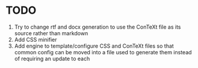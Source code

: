 TODO
====

1) Try to change rtf and docx generation to use the ConTeXt file as its source rather than markdown
1) Add CSS minifier
1) Add engine to template/configure CSS and ConTeXt files so that common config can be moved into a file used to generate them instead of requiring an update to each